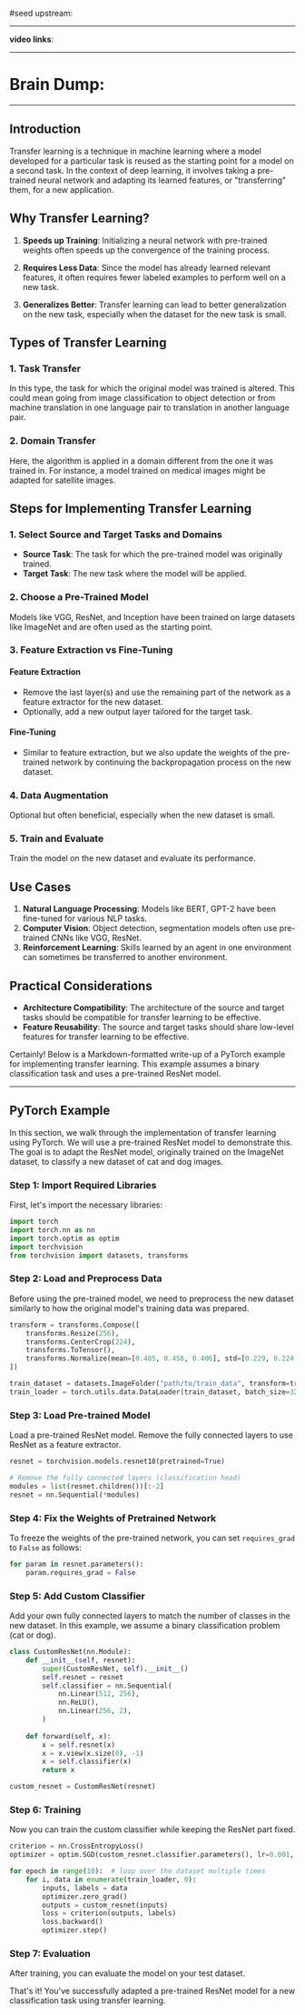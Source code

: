 #seed 
upstream:

---

**video links**: 

---

# Brain Dump: 


--- 

## Introduction

Transfer learning is a technique in machine learning where a model developed for a particular task is reused as the starting point for a model on a second task. In the context of deep learning, it involves taking a pre-trained neural network and adapting its learned features, or "transferring" them, for a new application. 

## Why Transfer Learning?

1. **Speeds up Training**: Initializing a neural network with pre-trained weights often speeds up the convergence of the training process.
  
2. **Requires Less Data**: Since the model has already learned relevant features, it often requires fewer labeled examples to perform well on a new task.

3. **Generalizes Better**: Transfer learning can lead to better generalization on the new task, especially when the dataset for the new task is small.

## Types of Transfer Learning

### 1. Task Transfer

In this type, the task for which the original model was trained is altered. This could mean going from image classification to object detection or from machine translation in one language pair to translation in another language pair.

### 2. Domain Transfer

Here, the algorithm is applied in a domain different from the one it was trained in. For instance, a model trained on medical images might be adapted for satellite images.

## Steps for Implementing Transfer Learning

### 1. Select Source and Target Tasks and Domains

- **Source Task**: The task for which the pre-trained model was originally trained.
- **Target Task**: The new task where the model will be applied.

### 2. Choose a Pre-Trained Model

Models like VGG, ResNet, and Inception have been trained on large datasets like ImageNet and are often used as the starting point.

### 3. Feature Extraction vs Fine-Tuning

#### Feature Extraction

- Remove the last layer(s) and use the remaining part of the network as a feature extractor for the new dataset.
- Optionally, add a new output layer tailored for the target task.

#### Fine-Tuning

- Similar to feature extraction, but we also update the weights of the pre-trained network by continuing the backpropagation process on the new dataset.

### 4. Data Augmentation

Optional but often beneficial, especially when the new dataset is small.

### 5. Train and Evaluate

Train the model on the new dataset and evaluate its performance.

## Use Cases

1. **Natural Language Processing**: Models like BERT, GPT-2 have been fine-tuned for various NLP tasks.
2. **Computer Vision**: Object detection, segmentation models often use pre-trained CNNs like VGG, ResNet.
3. **Reinforcement Learning**: Skills learned by an agent in one environment can sometimes be transferred to another environment.

## Practical Considerations

- **Architecture Compatibility**: The architecture of the source and target tasks should be compatible for transfer learning to be effective.
- **Feature Reusability**: The source and target tasks should share low-level features for transfer learning to be effective.

Certainly! Below is a Markdown-formatted write-up of a PyTorch example for implementing transfer learning. This example assumes a binary classification task and uses a pre-trained ResNet model.

---

## PyTorch Example

In this section, we walk through the implementation of transfer learning using PyTorch. We will use a pre-trained ResNet model to demonstrate this. The goal is to adapt the ResNet model, originally trained on the ImageNet dataset, to classify a new dataset of cat and dog images.

### Step 1: Import Required Libraries

First, let's import the necessary libraries:

```python
import torch
import torch.nn as nn
import torch.optim as optim
import torchvision
from torchvision import datasets, transforms
```

### Step 2: Load and Preprocess Data

Before using the pre-trained model, we need to preprocess the new dataset similarly to how the original model's training data was prepared.

```python
transform = transforms.Compose([
    transforms.Resize(256),
    transforms.CenterCrop(224),
    transforms.ToTensor(),
    transforms.Normalize(mean=[0.485, 0.456, 0.406], std=[0.229, 0.224, 0.225]),
])

train_dataset = datasets.ImageFolder("path/to/train_data", transform=transform)
train_loader = torch.utils.data.DataLoader(train_dataset, batch_size=32, shuffle=True)
```

### Step 3: Load Pre-trained Model

Load a pre-trained ResNet model. Remove the fully connected layers to use ResNet as a feature extractor.

```python
resnet = torchvision.models.resnet18(pretrained=True)

# Remove the fully connected layers (classification head)
modules = list(resnet.children())[:-2]
resnet = nn.Sequential(*modules)
```

### Step 4: Fix the Weights of Pretrained Network

To freeze the weights of the pre-trained network, you can set `requires_grad` to `False` as follows:

```python
for param in resnet.parameters():
    param.requires_grad = False
```

### Step 5: Add Custom Classifier

Add your own fully connected layers to match the number of classes in the new dataset. In this example, we assume a binary classification problem (cat or dog).

```python
class CustomResNet(nn.Module):
    def __init__(self, resnet):
        super(CustomResNet, self).__init__()
        self.resnet = resnet
        self.classifier = nn.Sequential(
            nn.Linear(512, 256),
            nn.ReLU(),
            nn.Linear(256, 2),
        )
        
    def forward(self, x):
        x = self.resnet(x)
        x = x.view(x.size(0), -1)
        x = self.classifier(x)
        return x

custom_resnet = CustomResNet(resnet)
```

### Step 6: Training

Now you can train the custom classifier while keeping the ResNet part fixed.

```python
criterion = nn.CrossEntropyLoss()
optimizer = optim.SGD(custom_resnet.classifier.parameters(), lr=0.001, momentum=0.9)

for epoch in range(10):  # loop over the dataset multiple times
    for i, data in enumerate(train_loader, 0):
        inputs, labels = data
        optimizer.zero_grad()
        outputs = custom_resnet(inputs)
        loss = criterion(outputs, labels)
        loss.backward()
        optimizer.step()
```

### Step 7: Evaluation

After training, you can evaluate the model on your test dataset.

That's it! You've successfully adapted a pre-trained ResNet model for a new classification task using transfer learning.




